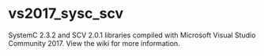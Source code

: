 # vs2017_sysc_scv
SystemC 2.3.2 and SCV 2.0.1 libraries compiled with Microsoft Visual Studio Community 2017.  View the wiki for more information.
